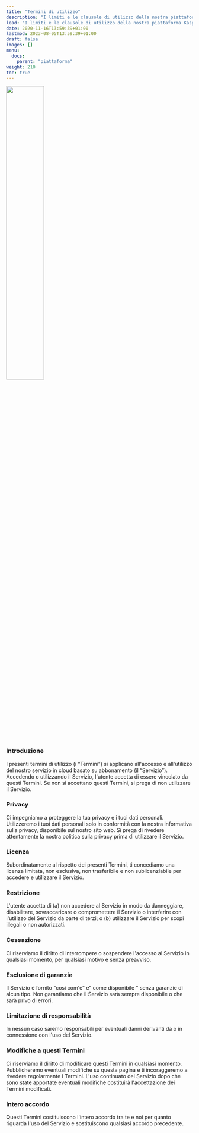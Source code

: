 ```yaml
---
title: "Termini di utilizzo"
description: "I limiti e le clausole di utilizzo della nostra piattaforma Kaspian."
lead: "I limiti e le clausole di utilizzo della nostra piattaforma Kaspian."
date: 2020-11-16T13:59:39+01:00
lastmod: 2023-08-05T13:59:39+01:00
draft: false
images: []
menu:
  docs:
    parent: "piattaforma"
weight: 210
toc: true
---
```




<img width="45%" class="x figure-img img-fluid lazyload blur-up" src="/103.svg" alt="">

### Introduzione

I presenti termini di utilizzo (i “Termini”) si applicano all'accesso e all'utilizzo del nostro servizio in cloud  basato su abbonamento (il “Servizio”). Accedendo o utilizzando il Servizio, l'utente accetta di essere vincolato da questi Termini. Se non si accettano questi Termini, si prega di non utilizzare il Servizio.

### Privacy

Ci impegniamo a proteggere la tua privacy e i tuoi dati personali. Utilizzeremo i tuoi dati personali solo in conformità con la nostra informativa sulla privacy, disponibile sul nostro sito web. Si prega di rivedere attentamente la nostra politica sulla privacy prima di utilizzare il Servizio.

### Licenza

Subordinatamente al rispetto dei presenti Termini, ti concediamo una licenza limitata, non esclusiva, non trasferibile e non sublicenziabile per accedere e utilizzare il Servizio.

### Restrizione

L'utente accetta di (a) non accedere al Servizio in modo da danneggiare, disabilitare, sovraccaricare o compromettere il Servizio o interferire con l'utilizzo del Servizio da parte di terzi; o (b) utilizzare il Servizio per scopi illegali o non autorizzati.

### Cessazione

Ci riserviamo il diritto di interrompere o sospendere l'accesso al Servizio in qualsiasi momento, per qualsiasi motivo e senza preavviso.

### Esclusione di garanzie

Il Servizio è fornito "così com'è” e" come disponibile " senza garanzie di alcun tipo. Non garantiamo che il Servizio sarà sempre disponibile o che sarà privo di errori.

### Limitazione di responsabilità

In nessun caso saremo responsabili per eventuali danni derivanti da o in connessione con l'uso del Servizio.

### Modifiche a questi Termini

Ci riserviamo il diritto di modificare questi Termini in qualsiasi momento. Pubblicheremo eventuali modifiche su questa pagina e ti incoraggeremo a rivedere regolarmente i Termini. L'uso continuato del Servizio dopo che sono state apportate eventuali modifiche costituirà l'accettazione dei Termini modificati.

### Intero accordo

Questi Termini costituiscono l'intero accordo tra te e noi per quanto riguarda l'uso del Servizio e sostituiscono qualsiasi accordo precedente.

